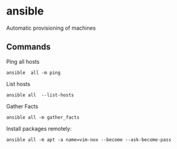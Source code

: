 # ansible
Automatic provisioning of machines


## Commands

Ping all hosts
```
ansible  all -m ping
```

List hosts
```
ansible all  --list-hosts
```

Gather Facts
```
ansible all -m gather_facts
```

Install packages remotely:
```
ansible all -m apt -a name=vim-nox --become --ask-become-pass
```